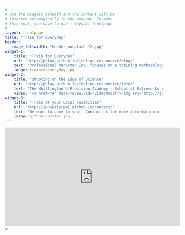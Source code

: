 ```yaml
---
#
# Use the widgets beneath and the content will be
# inserted automagically in the webpage. To make
# this work, you have to use › layout: frontpage
#
layout: frontpage
title: "Train for Everyday"
header:
   image_fullwidth: "header_unsplash_12.jpg"
widget-1:
    title: "Train for Everyday"
    url: 'http://phlow.github.io/feeling-responsive/blog/'
    text: 'Professional Marksmen Inc. focuses on a training methodology that revolves around our Everyday and how we realistically integrate the Defensive Tool within it.'
    image: trainforeveryday.jpg
widget-2:
    title: "Shooting on the Edge of Science"
    url: 'http://phlow.github.io/feeling-responsive/info/'
    text: 'The Whittington U Precision Academy - School of Extreme Long Range: Shooting on the Edge of Science.  Three seperate ranges to facilitate a progressive curriculum, reactive steel targets and 2.07 Mile capabilities.'
    video: '<a href="#" data-reveal-id="videoModal"><img src="http://jonweilerpmi.github.io/pmisite/images/start-video-feeling-responsive-302x182.jpg" width="302" height="182" alt=""></a>'
widget-3:
    title: "Train at your Local Facilities"
    url: 'http://jonweilerpmi.github.io/contact/'
    text: 'We want to come to you!  Contact us for more information on our Mobile Training Courses and hosting a course at your local range!'
    image: github-303x182.jpg
---
```



<div id="videoModal" class="reveal-modal large" data-reveal="">
  <div class="flex-video widescreen vimeo" style="display: block;">
		<iframe width="560" height="315" src="https://www.youtube.com/embed/U-rqvPWDUvU" frameborder="0" allowfullscreen></iframe>  </div>
  <a class="close-reveal-modal">&#215;</a>
</div>
